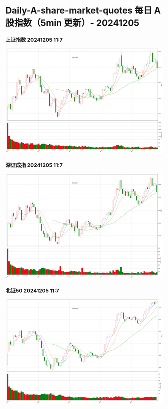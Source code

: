 
# Daily-A-share-market-quotes 每日 A 股指数（5min 更新）- 20241205

### 上证指数 20241205 11:7
![](./fig/2024/12/20241205-sh000001.png)

### 深证成指 20241205 11:7
![](./fig/2024/12/20241205-sz399001.png)

### 北证50 20241205 11:7
![](./fig/2024/12/20241205-bj899050.png)
